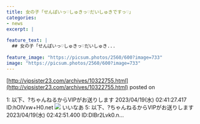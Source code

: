 ```yaml
---
title: 女の子「せんぱいっ♡しゅきっ♡だいしゅきですっ♡」
categories:
- news
excerpt: |
  
feature_text: |
  ## 女の子「せんぱいっ♡しゅきっ♡だいしゅき...
  
feature_image: "https://picsum.photos/2560/600?image=733"
image: "https://picsum.photos/2560/600?image=733"
---
```


[http://vipsister23.com/archives/10322755.html](http://vipsister23.com/archives/10322755.html)
posted on 

<!--more-->

1: 以下、?ちゃんねるからVIPがお送りします 2023/04/19(水) 02:41:27.417 ID:hOlVxw+H0.net ![](https://livedoor.blogimg.jp/vipsister23/imgs/7/4/7417f126-s.jpg) いいなあ 5: 以下、?ちゃんねるからVIPがお送りします 2023/04/19(水) 02:42:51.400 ID:DIBr2Lvk0.n...
